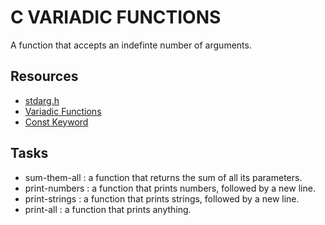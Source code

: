 # C VARIADIC FUNCTIONS

A function that accepts an indefinte number of arguments.

## Resources

+ [stdarg.h](https://en.wikipedia.org/wiki/Stdarg.h)
+ [Variadic Functions](https://www.gnu.org/software/libc/manual/html_node/Variadic-Functions.html)
+ [Const Keyword](https://www.youtube.com/watch?v=1W4oyuOdXv8)

## Tasks

+ sum-them-all : a function that returns the sum of all its parameters.
+ print-numbers : a function that prints numbers, followed by a new line.
+ print-strings : a function that prints strings, followed by a new line.
+ print-all : a function that prints anything.
